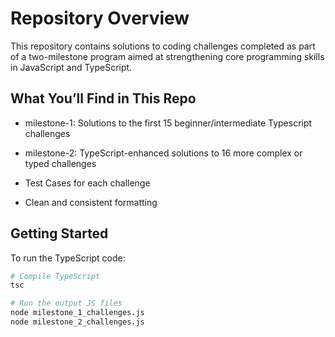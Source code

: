 # Repository Overview

This repository contains solutions to coding challenges completed as part of a two-milestone program aimed at strengthening core programming skills in JavaScript and TypeScript.

## What You’ll Find in This Repo

- milestone-1: Solutions to the first 15 beginner/intermediate Typescript challenges

- milestone-2: TypeScript-enhanced solutions to 16 more complex or typed challenges

- Test Cases for each challenge

- Clean and consistent formatting

## Getting Started

To run the TypeScript code:

```bash
# Compile TypeScript
tsc
```
```bash
# Run the output JS files
node milestone_1_challenges.js
node milestone_2_challenges.js
```
